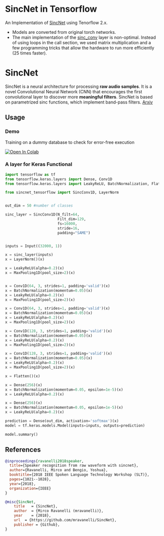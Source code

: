 # SincNet in Tensorflow
An Implementation of <a href="https://github.com/mravanelli/SincNet">SincNet</a> using Tenorflow 2.x.
- Models are converted from original torch networks.
- The main implementation of the <a href="https://github.com/mravanelli/SincNet">sinc_conv</a> layer is non-optimal. Instead of using loops in the call section, we used matrix multiplication and a few programming tricks that allow the hardware to run more efficiently (25 times faster).

# SincNet
SincNet is a neural architecture for processing **raw audio samples**. It is a novel Convolutional Neural Network (CNN) that encourages the first convolutional layer to discover more **meaningful filters**. SincNet is based on parametrized sinc functions, which implement band-pass filters. [Arxiv](http://arxiv.org/abs/1808.00158)



## Usage
### Demo
Training on a dummy database to check for error-free execution 

[![Open In Colab](https://colab.research.google.com/assets/colab-badge.svg)](https://colab.research.google.com/github/AryaAftab/sincnet-tensorflow/blob/master/demo/sincnet_tensorflow_demo.ipynb)

### A layer for Keras Functional
```python
import tensorflow as tf
from tensorflow.keras.layers import Dense, Conv1D
from tensorflow.keras.layers import LeakyReLU, BatchNormalization, Flatten, MaxPooling1D, Input

from sincnet_tensorflow import SincConv1D, LayerNorm


out_dim = 50 #number of classes

sinc_layer = SincConv1D(N_filt=64,
                        Filt_dim=129,
                        fs=16000,
                        stride=16,
                        padding="SAME")


inputs = Input((32000, 1)) 

x = sinc_layer(inputs)
x = LayerNorm()(x)

x = LeakyReLU(alpha=0.2)(x)
x = MaxPooling1D(pool_size=2)(x)


x = Conv1D(64, 3, strides=1, padding='valid')(x)
x = BatchNormalization(momentum=0.05)(x)
x = LeakyReLU(alpha=0.2)(x)
x = MaxPooling1D(pool_size=2)(x)

x = Conv1D(64, 3, strides=1, padding='valid')(x)
x = BatchNormalization(momentum=0.05)(x)
x = LeakyReLU(alpha=0.2)(x)
x = MaxPooling1D(pool_size=2)(x)

x = Conv1D(128, 3, strides=1, padding='valid')(x)
x = BatchNormalization(momentum=0.05)(x)
x = LeakyReLU(alpha=0.2)(x)
x = MaxPooling1D(pool_size=2)(x)

x = Conv1D(128, 3, strides=1, padding='valid')(x)
x = BatchNormalization(momentum=0.05)(x)
x = LeakyReLU(alpha=0.2)(x)
x = MaxPooling1D(pool_size=2)(x)

x = Flatten()(x)

x = Dense(256)(x)
x = BatchNormalization(momentum=0.05, epsilon=1e-5)(x)
x = LeakyReLU(alpha=0.2)(x)

x = Dense(256)(x)
x = BatchNormalization(momentum=0.05, epsilon=1e-5)(x)
x = LeakyReLU(alpha=0.2)(x)

prediction = Dense(out_dim, activation='softmax')(x)
model = tf.keras.models.Model(inputs=inputs, outputs=prediction)

model.summary()
```


## References
```bibtex
@inproceedings{ravanelli2018speaker,
  title={Speaker recognition from raw waveform with sincnet},
  author={Ravanelli, Mirco and Bengio, Yoshua},
  booktitle={2018 IEEE Spoken Language Technology Workshop (SLT)},
  pages={1021--1028},
  year={2018},
  organization={IEEE}
}

@misc{SincNet,
    title   = {SincNet}, 
    author  = {Mirco Ravanelli (mravanelli)},
    year    = {2018},
    url  = {https://github.com/mravanelli/SincNet},
    publisher = {Github},
}
```
